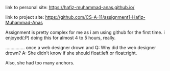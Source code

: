 link to personal site: https://hafiz-muhammad-anas.github.io/ 


link to project site: https://github.com/CS-A-11/assignment1-Hafiz-Muhammad-Anas


Assignment is pretty complex for me as i am using github for the first time. i enjoyed(:P) doing this for almost 4 to 5 hours, really.


...............
once a web designer drown and Q: Why did the web designer drown? A: She didn’t know if she should float:left or float:right.

Also, she had too many anchors.

